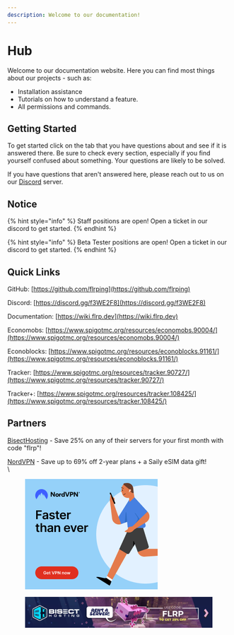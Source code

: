 ```yaml
---
description: Welcome to our documentation!
---
```


# Hub

Welcome to our documentation website. Here you can find most things about our projects - such as:

* Installation assistance
* Tutorials on how to understand a feature.
* All permissions and commands.

## Getting Started

To get started click on the tab that you have questions about and see if it is answered there. Be sure to check every section, especially if you find yourself confused about something. Your questions are likely to be solved.

If you have questions that aren't answered here, please reach out to us on our [Discord](https://discord.gg/f3WE2F8) server.

## Notice

{% hint style="info" %}
Staff positions are open! Open a ticket in our discord to get started.
{% endhint %}

{% hint style="info" %}
Beta Tester positions are open! Open a ticket in our discord to get started.
{% endhint %}

## Quick Links

GitHub: [https://github.com/flrping](https://github.com/flrping)

Discord: [https://discord.gg/f3WE2F8](https://discord.gg/f3WE2F8)

Documentation: [https://wiki.flrp.dev](https://wiki.flrp.dev)

Economobs: [https://www.spigotmc.org/resources/economobs.90004/](https://www.spigotmc.org/resources/economobs.90004/)

Econoblocks: [https://www.spigotmc.org/resources/econoblocks.91161/](https://www.spigotmc.org/resources/econoblocks.91161/)

Tracker: [https://www.spigotmc.org/resources/tracker.90727/](https://www.spigotmc.org/resources/tracker.90727/)

Tracker+: [https://www.spigotmc.org/resources/tracker.108425/](https://www.spigotmc.org/resources/tracker.108425/)

## Partners

[BisectHosting](https://bisecthosting.com/flrp) - Save 25% on any of their servers for your first month with code "flrp"!

[NordVPN](https://nordvpn.flrp.dev) - Save up to 69% off 2-year plans + a Saily eSIM data gift!\
\


<figure><img src=".gitbook/assets/faster-than-ever-300x250.png" alt=""><figcaption></figcaption></figure>

<figure><img src=".gitbook/assets/d86964f2f036261e73abe6e8525f7eb883d31b84.webp" alt=""><figcaption></figcaption></figure>
